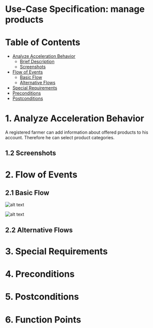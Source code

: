 # Use-Case Specification: manage products

# Table of Contents
- [Analyze Acceleration Behavior](#1-analyze-acceleration-behavior)
    - [Brief Description](#11-brief-description)
    - [Screenshots](#12-screenshots)
- [Flow of Events](#2-flow-of-events)
    - [Basic Flow](#21-basic-flow)
    - [Alternative Flows](#22-alternative-flows)
- [Special Requirements](#3-special-requirements)
- [Preconditions](#4-preconditions)
- [Postconditions](#5-postconditions)

# 1. Analyze Acceleration Behavior

A registered farmer can add information about offered products to his account. Therefore he can select product categories.

## 1.2 Screenshots


# 2. Flow of Events
## 2.1 Basic Flow

![alt text][ActivityDiagram]

[ActivityDiagram]: https://github.com/linkna/FyF/blob/master/documentation/UC/activity%20Diagrams-manage%20products.jpg "Activity Diagram"

![alt text][MockUp]

[MockUp]: https://github.com/linkna/FyF/blob/master/documentation/UC/Manage%20products%20MockUp%20.png




## 2.2 Alternative Flows
# 3. Special Requirements


# 4. Preconditions


# 5. Postconditions


# 6. Function Points
